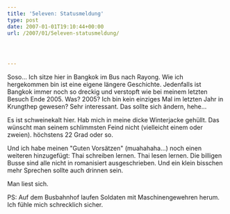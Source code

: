 ```yaml
---
title: '5eleven: Statusmeldung'
type: post
date: 2007-01-01T19:10:44+00:00
url: /2007/01/5eleven-statusmeldung/




---
```

Soso... Ich sitze hier in Bangkok im Bus nach Rayong. Wie ich hergekommen bin ist eine eigene längere Geschichte. Jedenfalls ist Bangkok immer noch so dreckig und verstopft wie bei meinem letzten Besuch Ende 2005. Was? 2005? Ich bin kein einziges Mal im letzten Jahr in Krungthep gewesen? Sehr interessant. Das sollte sich ändern, hehe...

Es ist schweinekalt hier. Hab mich in meine dicke Winterjacke gehüllt. Das wünscht man seinem schlimmsten Feind nicht (vielleicht einem oder zweien). höchstens 22 Grad oder so.

Und ich habe meinen "Guten Vorsätzen" (muahahaha...) noch einen weiteren hinzugefügt: Thai schreiben lernen. Thai lesen lernen. Die billigen Busse sind alle nicht in romanisiert ausgeschrieben. Und ein klein bisschen mehr Sprechen sollte auch drinnen sein.

Man liest sich.

PS: Auf dem Busbahnhof laufen Soldaten mit Maschinengewehren herum. Ich fühle mich schrecklich sicher.
